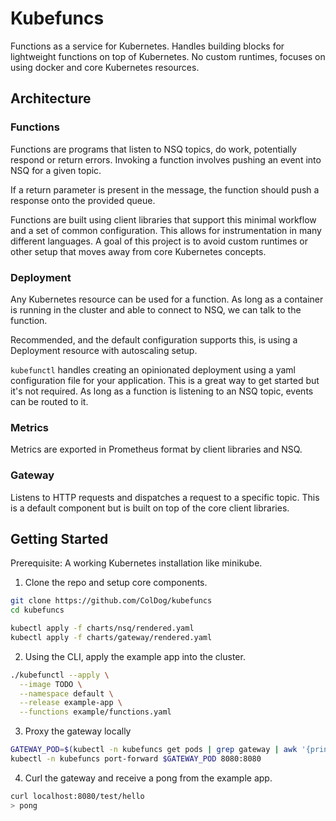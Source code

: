 # Kubefuncs

Functions as a service for Kubernetes. Handles building blocks for lightweight functions on top of Kubernetes. No custom runtimes, focuses on using docker and core Kubernetes resources.

## Architecture

### Functions

Functions are programs that listen to NSQ topics, do work, potentially respond or return errors. Invoking a function involves pushing an event into NSQ for a given topic.

If a return parameter is present in the message, the function should push a response onto the provided queue.

Functions are built using client libraries that support this minimal workflow and a set of common configuration. This allows for instrumentation in many different languages. A goal of this project is to avoid custom runtimes or other setup that moves away from core Kubernetes concepts.

### Deployment

Any Kubernetes resource can be used for a function. As long as a container is running in the cluster and able to connect to NSQ, we can talk to the function.

Recommended, and the default configuration supports this, is using a Deployment resource with autoscaling setup.

`kubefunctl` handles creating an opinionated deployment using a yaml configuration file for your application. This is a great way to get started but it's not required. As long as a function is listening to an NSQ topic, events can be routed to it.

### Metrics

Metrics are exported in Prometheus format by client libraries and NSQ.

### Gateway

Listens to HTTP requests and dispatches a request to a specific topic. This is a default component but is built on top of the core client libraries.

## Getting Started

Prerequisite: A working Kubernetes installation like minikube.

1. Clone the repo and setup core components.

```sh
git clone https://github.com/ColDog/kubefuncs
cd kubefuncs

kubectl apply -f charts/nsq/rendered.yaml
kubectl apply -f charts/gateway/rendered.yaml
```

2. Using the CLI, apply the example app into the cluster.

```sh
./kubefunctl --apply \
  --image TODO \
  --namespace default \
  --release example-app \
  --functions example/functions.yaml
```

3. Proxy the gateway locally

```sh
GATEWAY_POD=$(kubectl -n kubefuncs get pods | grep gateway | awk '{print $1}')
kubectl -n kubefuncs port-forward $GATEWAY_POD 8080:8080
```

4. Curl the gateway and receive a pong from the example app.
```sh
curl localhost:8080/test/hello
> pong
```
